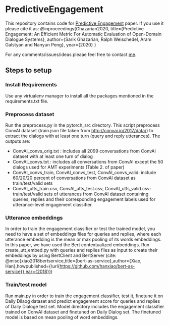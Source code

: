 # PredictiveEngagement

This repository contains code for [Predictive Engagement](https://arxiv.org/pdf/1911.01456.pdf) paper. If you use it please cite it as: @inproceedings{Ghazarian2020, title={Predictive Engagement: An Efficient Metric For Automatic Evaluation of
Open-Domain Dialogue Systems}, author={Sarik Ghazarian, Ralph Weischedel, Aram Galstyan and Nanyun Peng}, year={2020} }



For any comments/issues/ideas pleaae feel free to contact [me](mailto:sarikgha@usc.edu).


## Steps to setup

### Install Requirements
Use any virtualenv manager to install all the packages mentioned in the requirements.txt file.


### Preprocess dataset
Run the preprocess.py in the pytorch_src directory. This script preprocess ConvAI dataset (train.json file taken from http://convai.io/2017/data/) to extract the dialogs with at least one turn (query and reply utterances). 
The outputs are:
* ConvAI_convs_orig.txt : includes all 2099 conversations from ConvAI dataset with at least one turn of dialog
* ConvAI_convs.txt : includes all conversations from ConvAI except the 50 dialogs used for AMT experiments (Table 2. of paper)
* ConvAI_convs_train, ConvAI_convs_test, ConvAI_convs_valid: include 60/20/20 percent of conversations from ConvAI dataset as train/test/valid sets
* ConvAI_utts_train.csv, ConvAI_utts_test.csv, ConvAI_utts_valid.csv: train/test/valid sets of utterances from ConvAI dataset containing queries, replies and their corresponding engagement labels used for utterance-level engagement classifier.


### Utterance embeddings
In order to train the engagement classifier or test the trained model, you need to have a set of embeddings files for queries and replies, where each utterance embedding is the mean or max pooling of its words embeddings. In this paper, we have used the Bert contextualized embeddings.
Run create_utt_embed.py with queries and replies files as input to create their embeddings by using BertClient and BertServer 
(cite: @misc{xiao2018bertservice,title={bert-as-service},author={Xiao, Han},howpublished={\url{https://github.com/hanxiao/bert-as-service}},ear={2018}})


### Train/test model
Run main.py in order to train the engagement classifier, test it, finetune it on Daily Dilaog dataset and predict engagement score for queries and replies of Daily Dialoge test set.
Model directory includes the engagement classifier trained on ConvAI dataset and finetuned on Daily Dialog set. The finetuned model is based on mean pooling of word embeddings.




